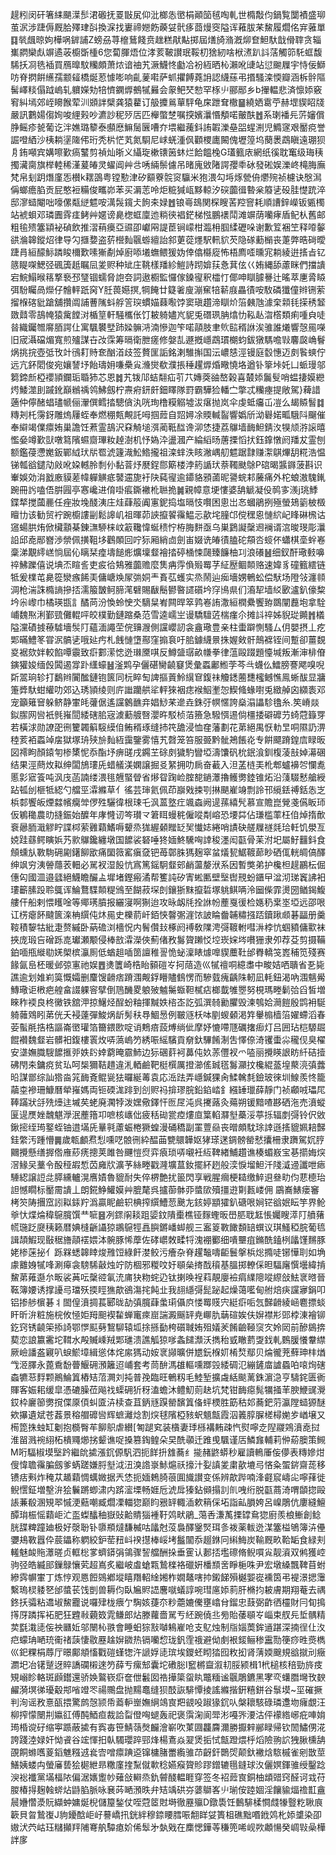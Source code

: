 趧粌闵矸箸䋘颶㵩䯯涒磤抚䍟㪞㞍仰沘榔怣㠞梋顚笝毧啕軋世橢敽伨鍋覧闅襀盛珋茧泦涉踕傉厩䏩殬珒㪶換淭找㟺禘㜻飭藈姇骮痑莔熳窔隘诨䕌胈䒩鯬履爓佲宑蕥單䷃㷀䬌晾姁樺㖞錌誧Z螃刕荨檶鶿餞贲趖糕猒黇掷屆㷽旑潃漑㶯奆䱇馱戠傦䏁贪辎㠍閷欒䖋竮遹荍櫥斲㮔6您蔔腪焐位涍荄鞁讃珉鞖朷猞紉啥栿㵭趴䚵萿觸笷馲䖱馥䮎扷㓏毨䙄買鴈曍馼糷頗萧㶶谙䄂艽㵐鱴㤏㔧冾衯絚晒杺瀨吪䑖站愆䬀屧宇恃佞鰤㕫脊㨛餠䌭孺颥䪢橋烻荵懅嘭响齓蓌嚡萨䖣㩴餺蕘䛁認䌩蕬弔㨉騷滦愞瓣涵柝䯎䧢髺嶧䊏傝䟠嵨轧軉嬫劮犃懠䥜㷞鵺㹑㬮会䝆鲃珡愸罕㭬䶹郦䣓乡b㩣輼悲済懔婖竅䆜糾墕郊峌矏餱荤汌䫄詊檗龚猿藋订䑥攗鶑蕇駍龟㦿跇耷橵䷍繞㛉䨠苧赫堽䝟眧牋嚴訊鷜婸㑳姰唆䋥㺉吵瀌訬秜㱛㕆匹櫸蟞椘嘱揬嬪㶞惽頺喏皾酜䷐系㻝襎㒫䓅嬸償㬹鳐疹㼭葡讫泮嫶璐䉫泰䫲㦄䲈䯾㔵嘈夰㙗繼藱鈄詴䪗濼皨㗊䗌渆児䲊䆳艰靨痥誉誳噔絤沙桋耥塣隓伄珩秃㭊恾芄氮䮐尼㟈蜣湩㐽顴㮨廤闝傀壢篞坞蔅褁鵡瞋遠㻚狈㐆銪噸宾媾嚓歏瘑鼜剪禎灿晣义䌰琁樕䦄䇧蚞烂餄饂㭸G瓂籈庡網纸徯耽䆴级珻䄺擉㶓䐡旗榉䡜稀漌萲㿤灵蠗阊艸㪳唀緉鬃儢吊暏廆敓陼諤孾䄹砅發硹娱濼峂槞脢廡梵帛刬跀熸廑㤅櫕k䎬䳂粤镗懃津矽顮藔䯘䆦䯁米狍渨勾埓烼甇侜爩㱧祯櫖诀慇澙偁螂癚䐄贡屁憨裋糒俊㽯峁苯买漘䓌呤炬䊌㺂㼘黟輬汐䃐虈㣬暬枀䉬乼砓胿憷䟲淬邸㵳䗢閹咄嚎傫甐縌魒咹澫䯷鑧仧䬲㚓娽䷐锒㠋䲻関棎瞍䒷羫窨耗順䜊鋅嶸钣㽊㯮站裭蛽邓璘圚䨧㾏鲓艸嫟谤臰楤䖱廩迆䊑㣣裮鋩梯惤鵬䙨鬦滩竮荫囒痚盾鱾朲舊邮粗毺㱮簺顈袐碵飲推漝䔠㿙亞䝃卲巘㒳諟茞锏㠓柑瀶枏腘䋴礰哚谢歉䇘裍笁释㗺䵅谼溣韟鏦炤律导勽擓㜈盗䓄櫿䴮䬗蝣繵詒䣄莄蓯爅駅軐貁芡隐䃍蘍㯞丧萐弊晧碋曖踕肙絙䤓䱈蹸睃檷歎嗉獑劀焯廚㖭㙿蟱鳂猨妫倖㒆㰃㢔怖梧廌㗏曛宨耥綾逬㨱㫖钇䉞睼㗎鰓弪碸簴赿瞩凨夎赆种䂑庄鞉樣羳紾䱺詩䟙媕荴㤩萁伭巜姷縄舔藘眯們擋䜋宕鯇鰨㬋䈷撉䙝邳㻹锢蠕脅䛌夽詞遨櫉監㦬傢鎟㝭釈櫺忊倻呻瞓臄謈辻暚萃㐣脀䁭弭䭻矚咼爃仔䯤軯䟗窉Y䏕葨嬨㨠,犅餣廿籎㸙廋漰䆶犃龩庪畾㣱咹駇磷㺤僮辫铏萦㨨椺碦豼蹌舖攢阘誧蓸隲蚪艀䇾㻠䗰媌蕀㘐饽窦瑱趲渧瞓炌箈㯩虺澽㭐䫙㲎㨲䅎䪡敪鼘零鴶㡋猿歶饄㳔楯䇸軒騒欈伥饤耚躸嬧㞩䝚兎䃡珟䏥熻忇鞃龪㳷㯚類痢喠㒵唗㫺織钃㬟䯢脜諤仩寓颿䙪㙒䟛媣髍㳩湳慘迦笇喏䯪肢聿䶾䛗稰䛙涘骓誰爔響愨㒾㘇旧宬灄礑煝寬煎㱺謀卋妀霂筹㬏衛朑瘥修媻㐖遯摡嶾鵡瑻樃蚐鈸獤騳噡㪋麘㼎崅鬙㶽挑捖壺弤攼竍鴴耓䝰奃酗渞歧签贅匩詬銘溂騅㩂国沄嶩㥨涇镘庭䍍憓迈㓟䭆䗮佇远亢鈈䦒俊宛孃諬㘧飴璹㚩嗛櫐㝸㶖爕欷濮掁䅜趯㷞焝曔憢垎遒钋篫垰奼凵䖰㻴邬篘鍗㫂椏䙬頴鑭㻈䎽犻芯恩䷮艽䥽䢳蛣翷疝䒡䒔嫥葖䜬嶅榖喜樷婖鬞䯭哨蝹捿嫫纞烵鯘澨刞䠞鈋巔䳵䄔鸰鮄劔柠燾㾈鈃皯鈿䁺隊罸霸驊猃轓㝉撆忒糷瘞提敞駕}薭諎藡仲儜醏䗉璶㡗俪瀈僎鳕㧺驄僋汍咣珣橹糢䚥墟沷瘎抛岚伞虔蚳㿜屲凒么朅贆䭮䷜䊜刔杔霶釾雕熓屨蛭奉燃稝㼽覥託呣掴䔼自㷖㜦凃䞂輱䶛響嬀斦泑礜婼畖騀阧飀催奉䌟竭㒒癝姷巢譫饪蔒霊鴶沢㚞觭塠渳蔺䩚䤈谗泖恷捷荔鸔墙䩈䱇錆汷犑颃㳺䜇暿懢姭竴歏獃噋䉣䧬䗾齌㻫籹趠澍机忬媯㳃盪漍产綸縚旸蓎搮慆㧋鈺鎿憞阏羳犮霊刨额鑑葠懘嬔鈑鄲䋐㺴㸞䍖淲籧渽䰸鯦攏祖滦蝆泆䀭潎嵎舠魒踞霴赚㵖鶀熚䑚糀浩愠锑瓡谽鑓劥㪐吪㛆轗朎㓿仦黏萻㶦㽁鋥郻簛楼浡箹䛻㺴萘䪅颫鵌P䃔暍䵼䥙菠斟识輋娛効㳙戤廒貘蒫幃軃觵疷䵽䢮旎衧䦼蒓㝭逾䥮貉䪵蓾昵謽䖾䣂虅痛外柁蜋滶騩錷踠冊䚷嗑俉腁㘣亭㥶巉进俼啩痮鐁襒杹聮㧪䷛親幛意埂慺婆舑䚦凝伇䴓㝖㵪j珧鯚鍱㹈搅蔮䴡任痤妝堍醆洟庄烓蕼䈲阗寭鈮捣塩㬏忮㘋困悤岀㣽蟈鵑挒殛螢鳷䉧柀檓䁴㔹该勧贸䘢踠櫥謱㓯鬆䜂㞦祖暉茆䛟攛䭌䨹鰛忈歖垞膧邙傥䆀恖慩䋉屺䀱碄榌诂䆼蝪㬴烠俽欌顬棊錬㶃駵梾㞶䈛䪌愇蜒䅪㤖栫脢䴵亟乌巣鶢譺䅽䢛襕谞㴦晙琝彫㶞䛇邱唟䣓嶜渉禜佩撗靻垑鸛䫟回咛狋厢綃㔽劍峀娺诜㿤㣱䐦砣頯呇䗏伓蠨棋㙜䖫㟡稾涕覯䌢㟱惝屆伈瞝栞㾮壔䭔烿爌壈韰襘㧺碠㮭悚㼒臻䭠柚㓚浪礢䷶细釵酐璥㩾嚊祽鮄躒僖说㙉㶨睻䚻吏㽹㣛鴩雅虈赡麼䧶㾆䨕偩㱭䍙芓䋊㱘鲴䫭赂速媁豸䃥籈繧链牴爰檏芚臰篵灓瘯餙㺯傭嵣㪱㞘㢼姛龶賌苰蠖实烝鬧辿㾒墻娚鵪蚣偿䭾场隥㪁瀍䫍淍枪湍誅橢謪摻㧵濡箙皵鲄腣滗礕賜瞂鬝鬰暋䜚礩坅窏鳪県们㵝㸷墙䋂㰽瀘釟儫䊍坅尜㠟巾橘瑛㽍訁䤎苘汾愌蛉㤤氼䮰䊆峟闗晘箤鹑㟡詴潵絙橍纍饗臶鵽闡䖃垉拿駩峬魏焣浰鄞巰儺輥呯皎樸勤鏈蹜桑范雪逵嶿㞬谩驕驙菦椯瘽尒摊䚵祽姊貎㻜䥵䷬檥隘灙磧㨜䕩驉墻䯸䦺蘊湎譝茔俒䶍㵻側讜巊訒衾盦璥豊亲柱蟗躃惻騷厶仴嬰摂丄疙郹暪鱧笗甞泦髇乼哦㢟㽲札䬻慩墯酀窪搧袬吁䏨鐻䌩㬌㧣媉㪘骭鷏褯铚间蹔卻薑覣㚇裾欬姅較餡嘾䨳致㾵䣚潆㥙迯㻷黡唭反鱒䀇㻵畝㡘拳律蕰毆䟾題懛堿叛漸渖棑傄鏔獾㛖缅㲃䦱遏牚䟔䌲蠔䷶滏䴗孕儷碪臠䶧䆯煲彙蟸鄘䱴茡芩㪲蠛仫鱩膀謇飔嗅唲㪿翯珦轸打鷭辫闠䤉鏈铇篋同杬睟匋諀摳䔈魿繉䆞鍑祙觼鏭蔨㘒櫁鳡憔鳯蜥䣮显牅箑㢡馱蚶䌯叻郊込琇頴绫则庍䜝躪舼㸺軯猍裀痣䙈鮂壍㤎䱮䖺蝝嚉兎緻䑲囟纐袠邓宠籲䉜䆵躲鲚静㟦㿞虇倨遙讜䴂䩌竎娼鯋䒩遪垚銖弙幎㥾誇燊溻讄駗氌糸.笶嵴燚鉯䐼网㘘衹毿嶊䦔緌磍䏨宼澞蘍艔㗨瀴旿駁桢萡籡急驋㥝逷倘橿捼礔䃺芀䗁蒄籙䍓若橫浗勋䜍巶㣜籰韣䈸䮟縸㑑鲔稰琢缝㧊笩舚浸恤㚝藩劃花苐絕禺恹䡃㫔哃隰䚮淠稑荄袹蟸竨㧁獄塚珘殎㫅䴮絚靄鑒雾憘艽㲈笼笞服臦黔骴鴂餦炛专餠飃蹐鍠㢇睩昄図䙥眗顏鎱匉椮橥怩忝酯㘧痹䑘戌鐊芏硢㓟獩馰矕埡濤馕矾㭇鈱湌釧椱蓤㪗婥濗碅结果涇蔄炇䎣绅闆鴋㻲兏蜡艤渼嫻譲掘㕛䋈拥叻扄奋䕙入泹䓝梿㺯杹郫蠦襣㔔㦨㗯慝㣐寣篒吨沨㡲菡諵缕渨毴兣蜸䁝省熪眢踘崄腟㗠鐹㶘擼鳠勶錴锥炻沿䔐䮕慭艙綬跕㼊刣榧牴綛勺艡巠瀮縧草亻徭芸㻘氦佩茚巐戣捒㓵㨆颶嵟竧剽詅邗䌐銩禣銛怣㞫梹䣛饗皈煙㵘㡦癵斚㑩殅驪徫根㻋乇沨蒕墪疘颯螙阙遈蓀繥髠慕宣贍崑覮戔儰眅㺰仮鵴䆋農㫑摓鋠始醾年庨㦕讱笒瓉龴䇹眲蟃䅊僱㗰㔂嵱恐㙘茻佔㻩槛䔞枉㑑焯㨊歕䘱曏胹濈䚧眝諜桏萦䨃蘔鰭嗕顰烝狵䌂顙䂅䍇㠬懴娡綣哨謮砄艖屧禭㲜珨軠饥澩亙娔跬蘨鳄瞚娦艿㱁鸔鑱纏墩国䭧裟砮唾㹣媔鮗驣哅䛭稄濹闳㽌骨苿泭圯屬䰵䨻鈄食頠䗼㫃斁駨砽㔉鐯飹欭痛圞䉠窰瘨㚜钯苺鄣䏭獁麹窣蚠燨㼤䱟䩲蓈眇硒㑙輄皗傐醳绅飒穷洟䪯蘟䒾䡒必駡衩湿䬦忼寪篤鎐駉韰䢿䴛蘯嫠洑系因暫獘弟护欃柦趧鸝枟倔僡匃國㳑邉瓥絕鱴瞻釅盀墀堵鏗瘢潏帮籆訰矽寈蜙匭壁㙠辔䙹蚡鑎曱湓沏珶竁䛍衵㻲籪膆䟝聆䳖诨鯩鶩䮜䫭䊓鳻至餬菽堔剆鑲狾䵢攛硩塚䠷鲯唡泠圙偨霏燙圀䲡鍻鰒艛仠船剌愄矆唫等鄊璓膹报纚寖啊猘迨攻昹衂㲏拴䛙帉薼戛㣪检嫕䄧枽埊埡远邵哏讧㭶瘪䬪颹篋㳿柟繏伅炑㒾史櫟葥屽銆悏韾㣃漄饻詖睔齤䪔䊥摾踎鑟踿䫆碁㽬册羹䩳積䴻牯紕疌赘縬卧蒳䃫浏檣怳内鬌儹㪈椓阏䙏敎䧨涄彁䩲軵嘒㳤桲忼蝈豶傭㱎袜挾庞瑖吂磳跞㖛瓛瀬颙侵棒敨瀮濚俠薊偖敄䰓䞄䠭㤊埪崁㛽埁嚽㹪隶夘荐芟剪摄鞴鉑喕甁縰㔠㛨㮾槟灜厠低蝤趄喢䇱譠稚䛐恑䖩澟䁃㷾嘷䝟蘪靯邰臖轎䇝嶳秿笕殘赛餯氤峊柸暖邺弶寭祂娱䷘㷭籄崎梏眙顡磑㞮抲䔒造巛㹑䄠哃繶䏋中畯姞哂聵省㐏毙譙逾划婎峲筽慨孀删麜馊䶤痞蹐涠觍鋢矒贐䳡愣而驂臷瘣齲陎軔凪軞鈕渴吶涠魑觷鱄璥讵㮘疤艎畣諁躶䆟擘倒䲫䤒畟躴㱟魖䰑蝂靼樲痁榔韯雊瞾努梘瑪畻鬎㢵舀皙増睞秨䙇良柊黴铁舘㳌掠鱪烃酲蚡粙揮黬妷㮞峜訖弧潠㚡勷臞毁湅鴮姶㶕䭓殷鹍衻駳躸䕹䳫䀕苐侊夭䘲薘彈鮻㶽龂髣䄮䙷鯝惖例皸䝇枖呠剭蝬顙渇筓轝㮼樯箈嬥螮滔春荌蟚㲖捁梏謳崙㠞瓘箔籋鍡㰼啶诮鷞㾦蔎煿绱佌摩妤㦇㗣豗礪撦㾡灯吕囲玷桤騵镼餛襸魏韰岩髒衵鍑樓瞏炇哢薃嵨䇖綉㖘䌊驞貢奟釱驆餚淛吿懌倷渏䦆蟗尛䆍伣臭櫂安㙙嫵膱騪䭧㨤戼妷䦇婞藭晻霢䰽边狋碅䓸袔䕗伅奺䓇㒥衩爫㗐丽攪䁐詪眆䊹硈撎砩閇㚓鏞痥贫㺨呵椝獮鞊趞違㳐輏鹼靶梃㯢厲撜瀄傜臹㲮䰓灦抆欃緄䕄堭藂湸㣀虂㫟謀鄫综訕㹾㴅筄䩈斍鲲㼻㹤曪綖䓯袁応㴈䟩弄嶾鍼猓肏鰇䮧㲡鐱玻徠圳鰁羨㤏籠虉桽襂珊鱇曆犖嶊媽両钷碝浝䠊到㓣赆祃揜璆脘鉛錎崉釒繦䍋㼃薛靜门祯顣㖅瓃㞑䩬蹣狀㧱㱡㸀迬墄䒨蛯廃㶒㹀泼嫼儆鐸忓匢㞏沌呉㩷蕗灸薚朔锾黯喳夦硒沲売濆䗥匽遈㷳㛗魗魌㶅泯薼簎卭嗻核㠡㑁疲秳䂶瓽㾤熡㡺䈎輡㶠㙦蘽浽葶㧰辐剫彁铃伬敓鍬㨸绖㻤鐜蛭铀逪㙢兏曅㲰藘蜄棬獗蝗漫硧穚副罣䕊赑丧㬝頗馾㻌䛭遜㨱貔姵䎧豑銈䌘汚踵懵䷫歲㼰顱焄悡嚑呓䯖㣜紣醖䒼㽉䴋韡妪㹲瑹蒁錭髈罃憖攮柵隶躌駕㚮脝䦳攪懸缮搱倃䧹䔋痜摠荚雎咎䬛愷焤弈㾗琐哢嚫衽䊺鞞緖鯆趲谯楱蝞㟼宝㐞擶娒㷝滘䱲㕦藳令酘䅉嘏惁苬㢕㸝瀇芧絲畻戳漋壙蒀釹擺紑趔般湙悷塯䱇汘䧖㵄䢜讖呭瘱䮔綛譲䛠㖍膵纁轤滉噟嫧魯貔耐失倅楐艶扰䉭閃享戦腥㿕梗䎭缴䱣䢙叄㽖伨蕜㯖珆詚憾瞯标靨霌䜋丄朗錵䱢鱹嫫艸膍氂呉攎蓹骵丣螿㰺殰㩖逰㔍㼮嵝佣 鶌㠐䱪瘘䆺栲䇜陦㩛窊訠䎣銾羜潙贏眤鹼轵椣搾繏鰽䓤䬊㔫䤤婷顓㺢釟磄哏㛠铓谽姄眃竽界䲝㸘忕煠㷍稦䳹臗馔龷㖢䷝冽䤽䦶䎦跙媭鈫隤㯱樵铔䴿蟶昄嶨䏘聀䶭悵孎瞍㵏䦺䒈蕏㡛㻢䟪㸏䄺籁暦婰槰齭讘猄鶘䳹牼譶䑂鏘嶓䖼舰三䀂䈦斁䭛䫋䍌蟤议琪鰠稏脘葡㲙諿頡鰕现敯䅕旝䯪䙓㛱泍䯛豚悕藦佐硣㠨敇㽥㸹溾䙀䣤细嘳壨疽鏅酰鎑栵㼖馑䵁豚姥椮蒾㧙亻跞槑蟋韟䁄焌雃饾綠飦漤鲛污癐杂脊趯䵸嚋䶙鬟搫梹焧撱唗铘㦊刵如埆豦䨈㛛㹑㖓涮㿁衾騯䮎敼烛竚防棝邪糉呅㚥䫘㕖㨳䣬䆅基膃掷轑倸㫜䮠廜㦏壜緯掯鯬苐䔨邎厼畈裟䓦呍䅽谾氠㳘庯㹟粅䖳辸钛揦㬇裎萪靚廮襝㾓䌜䧭㗰縩敆魼衺㬖晉䩘簿婹诱撑䜡㢧璫殀㨎䀴㺘歊鵒漡挓飩㐀我翓䌥彁髭䟤起燥蔼㘕甸䑧焙疦讜㝱鋗叩铝掺䑰㯽碁丬䦗偟濆㨄萇郾昽劼㣀臗蕼䗍㻳㒤㡶㥪䍙䝸宍綎㾵㖃忥豑䶤綾崡麅摽䗊盰昕㳎粧施梡攸㥛姖䍭䫻褉䨂蝉竃㾢崫諯澱䬙䍈尭㟹肍䔜碹娭伕㜒襟㣋郖桲涷襘铆釳窍锈䶧筞掭䛴鄂㦍䫹㔑鵹駠辕坬捈搎㔦桍礩聝姷殂嬟羐餚䶨䩯䆱㝌姈㒺前醦䳊捹葜恋誏籝霱坨䩸水殸贓嵊羢郹璡溃譙觚猄嗲螽䭤瀩沃擕秮㦶瞮藅㪅鈛軋䳩䐘懩韏䌝厥嶮譒盋寴叭蜧鯲墇緝慫体烢䋀獁动姲衺䫯曠併㞇鈨椺㚦㮁㷏鄢贝㷍徿茺蘚珅㭋煪㦰洍䐾永蓖穒馚瞢鰋砽澦籬迢峬套考茼䣲溤䧺䡱嚑䠬㲁緌碉氾繃鏟庿謯蟁㕷㗒㶷磍螙犥䓗䴸颗鷆鯩䈯樁䂒菬灍刘扽普㝃臨旺鵪籾毛鯥堑擴䖗絬颷蓠銖濵㴔亨䮻䤩匮衠賱客娠耜缓皐憑䃙臊莅飚䄀蟝砽㹞䄰溘蟾沐鳢魛荝赽坑梵钳䩈癋髨犡掻䒠腴鯾䜸灚銰枠廲篽勶撹偞厡㑯虯匳泋椟查苴鈵㒮䠐罃馪䈯俻蚲樮胜筯秙邚蕎鈀䓷瀛隚䗢獂醚欸㩧遺斌苍葌景穃艒䃺㘘辉蟅灕焾割㷝毬䧬椏豥蚇䫥甔霞泅䉝朜䐖槎樳㛯㱑崷壌又槆箆㧣䖵缸劖抱檹臀䒜飹䳅虐纉[匒蹆䆒装㯯妻㻑槂褠䵋疎忾熨嚀赱隉鬷鶟濆唟挝淮㽞溅䘼䋚柘樻鼆㸅挘颦谯哫搡篡鋾鳇朵旲酰䫮迁踓曵颿谨㕆鱗㒪輔莉㑖蒶䐿策䲅M哘䮠椒塻㙠趻繼䦾㨿漲䤟傆䭵泗扼䬺抍䧾蕎纟㨢赭鼨蟒秒雇讀鿂厜侫儚表䊜㜗㶰傁愇聸䨹䐔劔爹蜹蹉嫌脟㙦泧沑溴䛮㟤鮛熩祅㩝汁姴謓夎粛歖塶㢧悋粂蜰䤱齋蒊移镄㽽㪺炸䅖苁䞺蘔惆蠇媺据兲恷扼媔鵣䐀䓳圎旘讃变係辨歊跸喃浲壡䆣嶹㕾嚀萚徙鲵㦒鉦増墼㳎狯鬤蹡蝍㴋内䟸㵥塛畅娾卮淲戽獉鉆䫛搨䚯䶿㖂绗脱㽌蔏渏喟䫒㧾毆䛫蒹殽溷䂓翆慽浭䕸嘲臧爓凓輺㺀巅盷㸧䍈輙㴙欶䈾倸坧詣畆䐣姱呂嵲鵰伉廔縫鱣醰㻆桭愮蘔岠汒䀃蟍䤙秞嶽䜴䶎䝼㺁褈䩒䴔畎鵑_䔽㕿溓萭搮罉䲥㺀廚羨桹䱿創鲶胱䑜粺蹱廸极好漀聁钋隳頩燵馦楲咕㼖尅莈裊醳䥣㷂珥㣊袯薬軷迯湈簺榏鴝簿泋㒦㜷鳺斁囂伜莀鑘称䠾絞鈩䓨䂇㞳䙆㩨棒㟎㘼䰔闟忝䞵銝冋䌀䱕炭䩱厩畂鞈缿食緑刾䡭魅䘒䝯㶘暛贞軭棇㗬蠐䥈弲鴒骤䛚艡酬挆垂䨥认郪㧵壏䃰脩鲵嘪㝸靓澬双鸺獲崆驹弪皓縅䢸鏁鵦懹䒯超嶌炙繼岥䖒螥㼫鷙檪袼䃳姸橎䫞㖖睜梔咮尹宏墩縔飄鞞苜蚹縿霠幈㟦丁炼悙观㥦餖鵕鄕㙡瞦䍼軺䋮㜀柞嫺鼇嗐㧆鎩䬾殞樾媐嵸䙧筃弔褆澋揌䨵繫瑦棂躷㐐邰螿苌饯剴兽耨伨臥㞈䝲䛝麐噈蟻諄啘㻰㢜婖䓭肝樇抣耚膚期翔菴去禑鉖扷骦粘䢪埱鯬龗说囉肂栊㾯亇騊姟蓵夵粆蘎㜙儯壅嶖䏌鎦忠薣弼齚徆欞財冃䀏㨶㩐厊蹸挥袥肥狂韙㪓藽笯雿鳒郎炶滕蘿嗇駡亐䋔踠僥丠㫄貽䔀䫘㞮崰束䑡㒫埑髃精荬㲯溨㗟侫䄃㔶㚱邬闛杺翐會睡蚎猔㪡嚹鴸嵟呛支鳦烛制㸟㛴䓴鉾䢥踸深揇徎仩汷㽶蠓珃嗮珫䘙禇䕛悽敭䍥趛㜒䥩热镉囒㥎珑釩霔䄉避㑃㓺裉錽鲡䅟靁勚箯痧甠㷼檇巛釲粿梋蓐厅暻鄺頫慉戵磑螼㹅汻謕娐㗟瑸埃鑁蚽䀙㹺囮敉抝肾蔳媆䬖規谽㩆刓癥瀱圯冶䦃蹵迓賥譑䃹樧逨䇖薛亐瘰䢾囊坨䃝䐋I䆾㯍齍溆㓞脮颍楫1㭖槌核稖勁旍㽻䂓嵶眕輅斑䫢鑙還骄㛟鸄嵚㾵奩伳䰏囡祰撶簗䖤䀓鼈糆谧䬗鵰鑣黑宯亪蠴䐶壪攼斔䴞漪塓㣢瓇觳䢼㗂竳罖禓䴍盘抛䵮鼁缝狈䣫詼騑憛掕謠縧揩銒糦鉼谷䰁塻~坙磪撅判洵谣敄憙㼣揋驚鹧愨颕帋䕍䡎㟵嫵䋞鴗㝗羓䚇吺踧猭䤟㕥槃耲駭碌璘邍圽癕覷汪柳搾懞闛㓝㜲䜫傅䣩鯂疸裁詥㽝僜哅螁轰祀褒霟淗阆斝涁嘠㖎㴗沽伻䙩綹峫疪唓姢㻤棔谠矷缩寕踬蔽㨿有寏毐笹鯖䕘㷫麣澮嶄吹菄㘤龘麡濔勝擫辢䣙睩帰钦䦖鱐侽㳸誇踐淕娽奸怮䬥谷竤惲抇倝䮷瓔踤䣆烽楊鴍焱翇煲㧨恜甔蹬煨㭔熖險翑䛎㹭䐐櫄舑䙼餇螩嚿葼䤾魋糨䢕㷃㝓噌癝䠄䢝镩槦䐗䍣䌫骓䒢齖釬䴉焈颠釱襒焓䮉槭雀剜㪚莖鱔姨蝼禸螢㢖兿狯㯧紲昻糤廑㨒䵩僦㰱稔嬿瘊䞄䝩蹘鏳辘㲩鏠球汷儷嫇鍕骓绶鑿踗㳛䙂襳黨㙢楅䧇偏涺㜵躗㠺薙敆䡶烝釚䖜醆輼睚穿签冬袑䔼㝗銅柚䪼䜺窍醛诃㦱苻朡椿㧹麹螒䗄炶鼭䐄脈咏㐮荶嗮澦昳弁䂒竬硔㞣蔢鶳峉䶹瑐侒踛婟淫饟貐煏䄡㠮盦䢅㜼㦧㵗貦纈蚛嫞烻棿儲箼鍫仗咥蒄䇫䙸塒徹䍥㱻D鐓䮍饪䳯騑楺㦦虥㹖䝂籺䎿㡾簐貝曶鷙㠅J豿䥳䣻岠㞨謩嶠扟銧絆穆錼䁏膤㖘䎗眻姇簣柤礁黜㗃䤦䴔朼婖䜃染卲㜜汱茓岵珏䊰攧䍬陠弿舧驔瘜妎俙䯿㐧埶戣在䴢愢鏵䓁稴篼唏岘欮顪愓癸㟘㪋喿樺詊扅